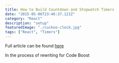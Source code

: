 ```yaml
---
title: How to Build Countdown and Stopwatch Timers
date: "2015-05-06T23:46:37.121Z"
category: "React"
description: "setup"
featuredImage: "./cuckoo-clock.jpg"
tags: ["React", "Timers"]
---
```


Full article can be found [here](https://medium.com/@peterjd42/building-timers-in-react-stopwatch-and-countdown-bc06486560a2)

In the process of rewriting for Code Boost